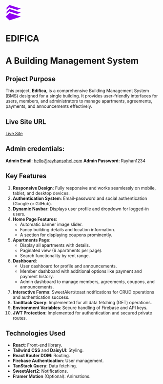 <img src="src/assets/logo/edifica-logo.png" alt="Carvex Logo" width="50px">

# EDIFICA
# A Building Management System

## Project Purpose
This project, **Edifica**, is a comprehensive Building Management System (BMS) designed for a single building. It provides user-friendly interfaces for users, members, and administrators to manage apartments, agreements, payments, and announcements effectively.

## Live Site URL
[Live Site](https://edificaa.netlify.app)

## Admin credentials:
**Admin Email**: hello@rayhansohel.com
**Admin Password**: Rayhan1234

## Key Features
1. **Responsive Design**: Fully responsive and works seamlessly on mobile, tablet, and desktop devices.
2. **Authentication System**: Email-password and social authentication (Google or GitHub).
3. **Dynamic Navbar**: Displays user profile and dropdown for logged-in users.
4. **Home Page Features**:
   - Automatic banner image slider.
   - Fancy building details and location information.
   - A section for displaying coupons prominently.
5. **Apartments Page**:
   - Display all apartments with details.
   - Paginated view (6 apartments per page).
   - Search functionality by rent range.
6. **Dashboard**:
   - User dashboard for profile and announcements.
   - Member dashboard with additional options like payment and payment history.
   - Admin dashboard to manage members, agreements, coupons, and announcements.
7. **Interactive Forms**: SweetAlert/toast notifications for CRUD operations and authentication success.
8. **TanStack Query**: Implemented for all data fetching (GET) operations.
9. **Environment Variables**: Secure handling of Firebase and API keys.
10. **JWT Protection**: Implemented for authentication and secured private routes.

## Technologies Used
- **React**: Front-end library.
- **Tailwind CSS** and **DaisyUI**: Styling.
- **React Router DOM**: Routing.
- **Firebase Authentication**: User management.
- **TanStack Query**: Data fetching.
- **SweetAlert2**: Notifications.
- **Framer Motion** (Optional): Animations.
